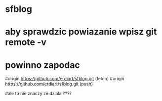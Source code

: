 # sfblog

# aby sprawdzic powiazanie wpisz  git remote -v

# powinno zapodac

#origin  https://github.com/erdiart/sfblog.git (fetch)
#origin  https://github.com/erdiart/sfblog.git (push)

#ale to nie znaczy ze dziala ????